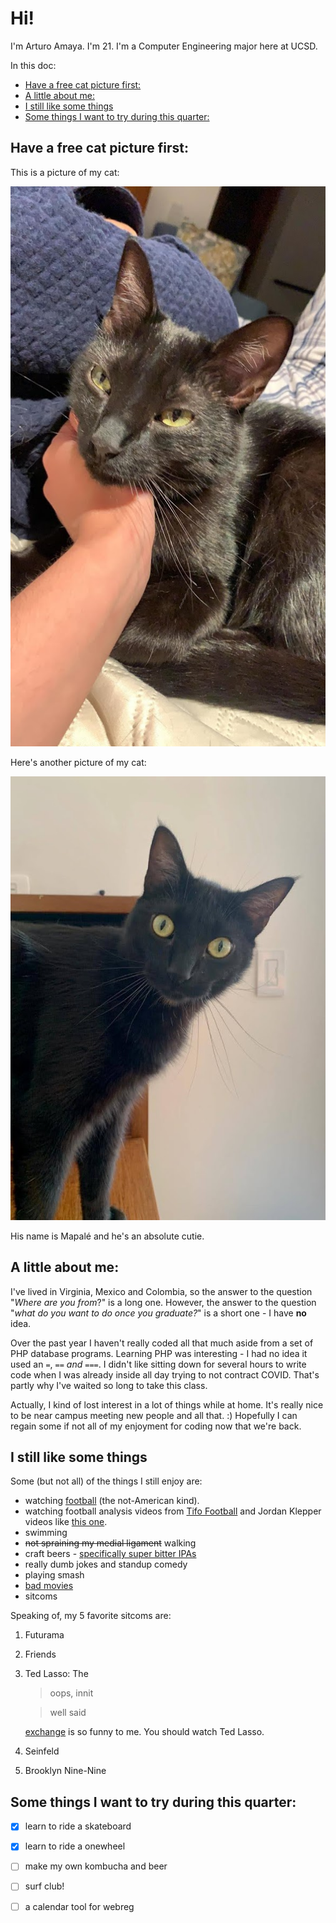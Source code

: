 # Hi! 
I'm Arturo Amaya. I'm 21. I'm a Computer Engineering major here at UCSD. 

In this doc:
  - [Have a free cat picture first:](#have-a-free-cat-picture-first)
  - [A little about me:](#a-little-about-me)
  - [I still like some things](#i-still-like-some-things)
  - [Some things I want to try during this quarter:](#some-things-i-want-to-try-during-this-quarter)

## Have a free cat picture first:
This is a picture of my cat:

![Mapalé being cute](1956a31a-7fee-4a61-98c9-283a36ebf2f2.jpg)

Here's another picture of my cat:

![Mapalé being surprised](IMG_3804.JPG)

His name is Mapalé and he's an absolute cutie.

## A little about me:
I've lived in Virginia, Mexico and Colombia, so the answer to the question "*Where are you from*?" is a long one. However, the answer to the question "*what do you want to do once you graduate?*" is a short one - I have **no** idea.

Over the past year I haven't really coded all that much aside from a set of PHP database programs. Learning PHP was interesting - I had no idea it used an `=`, `==` *and* `===`. I didn't like sitting down for several hours to write code when I was already inside all day trying to not contract COVID. That's partly why I've waited so long to take this class.

Actually, I kind of lost interest in a lot of things while at home. It's really nice to be near campus meeting new people and all that. :) Hopefully I can regain some if not all of my enjoyment for coding now that we're back.

## I still like some things
Some (but not all) of the things I still enjoy are:
- watching [football](note1.md) (the not-American kind).
- watching football analysis videos from [Tifo Football](https://www.youtube.com/channel/UCGYYNGmyhZ_kwBF_lqqXdAQ) and Jordan Klepper videos like [this one](https://www.youtube.com/watch?v=I6H7urz-HgA). 
- swimming
- ~~not spraining my medial ligament~~ walking
- craft beers - [specifically super bitter IPAs](note2.md)
- really dumb jokes and standup comedy
- playing smash
- [bad movies](note3.md)
- sitcoms

Speaking of, my 5 favorite sitcoms are:
1. Futurama
2. Friends
3. Ted Lasso:
    The 
    >oops, innit

    >well said 

    [exchange](https://www.reddit.com/r/TedLasso/comments/k4sxmx/best_character_arc/) is so funny to me. You should watch Ted Lasso.
4. Seinfeld
5. Brooklyn Nine-Nine

## Some things I want to try during this quarter:
- [x] learn to ride a skateboard
- [x] learn to ride a onewheel
- [ ] make my own kombucha and beer
- [ ] surf club!
- [ ] a calendar tool for webreg

